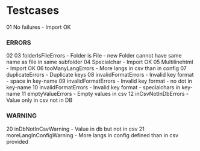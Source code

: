 # Testcases

01 No failures - Import OK

### ERRORS
02
03 folderIsFileErrors   - Folder is File - new Folder cannot have same name as file in same subfolder
04 Specialchar - Import OK
05 Multilinehtml - Import OK
06 tooManyLangErrors    - More langs in csv than in config
07 duplicateErrors      - Duplicate keys
08 invalidFormatErrors  - Invalid key format - space in key-name
09 invalidFormatErrors  - Invalid key format - no dot in key-name
10 invalidFormatErrors  - Invalid key format - specialchars in key-name
11 emptyValueErrors     - Empty values in csv
12 inCsvNotInDbErrors   - Value only in csv not in DB

### WARNING
20 inDbNotInCsvWarning        - Value in db but not in csv
21 moreLangInConfigWarning    - More langs in config defined than in csv provided
